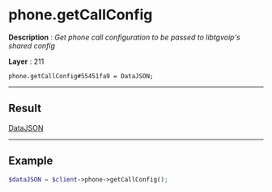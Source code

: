 # phone.getCallConfig

**Description** : *Get phone call configuration to be passed to libtgvoip&#039;s shared config*

**Layer** : 211

```tl
phone.getCallConfig#55451fa9 = DataJSON;
```

---

## Result

[DataJSON](type/DataJSON)

---

## Example

```php
$dataJSON = $client->phone->getCallConfig();
```